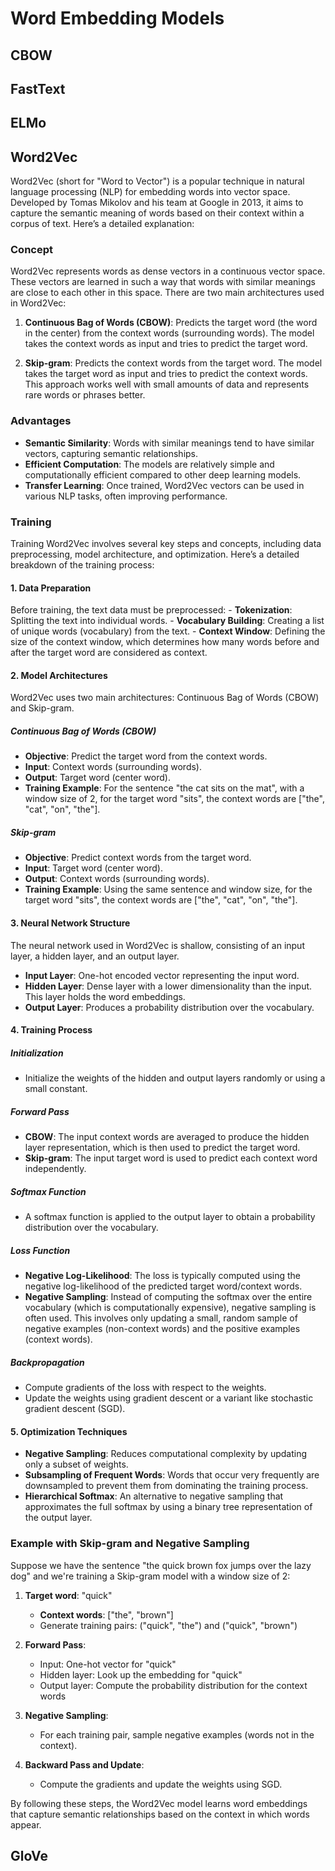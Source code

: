 # Word Embedding Models

## CBOW

## FastText

## ELMo

## Word2Vec
Word2Vec (short for "Word to Vector") is a popular technique in natural language processing (NLP) for embedding words into vector space. Developed by Tomas Mikolov and his team at Google in 2013, it aims to capture the semantic meaning of words based on their context within a corpus of text. Here’s a detailed explanation:

### Concept
Word2Vec represents words as dense vectors in a continuous vector space. These vectors are learned in such a way that words with similar meanings are close to each other in this space. There are two main architectures used in Word2Vec:

1. **Continuous Bag of Words (CBOW)**: Predicts the target word (the word in the center) from the context words (surrounding words). The model takes the context words as input and tries to predict the target word.

2. **Skip-gram**: Predicts the context words from the target word. The model takes the target word as input and tries to predict the context words. This approach works well with small amounts of data and represents rare words or phrases better.

### Advantages
- **Semantic Similarity**: Words with similar meanings tend to have similar vectors, capturing semantic relationships.
- **Efficient Computation**: The models are relatively simple and computationally efficient compared to other deep learning models.
- **Transfer Learning**: Once trained, Word2Vec vectors can be used in various NLP tasks, often improving performance.


### Training

Training Word2Vec involves several key steps and concepts, including data preprocessing, model architecture, and optimization. Here’s a detailed breakdown of the training process:

#### 1. Data Preparation

Before training, the text data must be preprocessed:
    - **Tokenization**: Splitting the text into individual words.
    - **Vocabulary Building**: Creating a list of unique words (vocabulary) from the text.
    - **Context Window**: Defining the size of the context window, which determines how many words before and after the target word are considered as context.

#### 2. Model Architectures

Word2Vec uses two main architectures: Continuous Bag of Words (CBOW) and Skip-gram.

##### Continuous Bag of Words (CBOW)
- **Objective**: Predict the target word from the context words.
- **Input**: Context words (surrounding words).
- **Output**: Target word (center word).
- **Training Example**: For the sentence "the cat sits on the mat", with a window size of 2, for the target word "sits", the context words are ["the", "cat", "on", "the"].

##### Skip-gram
- **Objective**: Predict context words from the target word.
- **Input**: Target word (center word).
- **Output**: Context words (surrounding words).
- **Training Example**: Using the same sentence and window size, for the target word "sits", the context words are ["the", "cat", "on", "the"].

#### 3. Neural Network Structure
The neural network used in Word2Vec is shallow, consisting of an input layer, a hidden layer, and an output layer.

- **Input Layer**: One-hot encoded vector representing the input word.
- **Hidden Layer**: Dense layer with a lower dimensionality than the input. This layer holds the word embeddings.
- **Output Layer**: Produces a probability distribution over the vocabulary.

#### 4. Training Process
##### Initialization
- Initialize the weights of the hidden and output layers randomly or using a small constant.

##### Forward Pass
- **CBOW**: The input context words are averaged to produce the hidden layer representation, which is then used to predict the target word.
- **Skip-gram**: The input target word is used to predict each context word independently.

##### Softmax Function
- A softmax function is applied to the output layer to obtain a probability distribution over the vocabulary.

##### Loss Function
- **Negative Log-Likelihood**: The loss is typically computed using the negative log-likelihood of the predicted target word/context words.
- **Negative Sampling**: Instead of computing the softmax over the entire vocabulary (which is computationally expensive), negative sampling is often used. This involves only updating a small, random sample of negative examples (non-context words) and the positive examples (context words).

##### Backpropagation
- Compute gradients of the loss with respect to the weights.
- Update the weights using gradient descent or a variant like stochastic gradient descent (SGD).

#### 5. Optimization Techniques
- **Negative Sampling**: Reduces computational complexity by updating only a subset of weights.
- **Subsampling of Frequent Words**: Words that occur very frequently are downsampled to prevent them from dominating the training process.
- **Hierarchical Softmax**: An alternative to negative sampling that approximates the full softmax by using a binary tree representation of the output layer.


### Example with Skip-gram and Negative Sampling
Suppose we have the sentence "the quick brown fox jumps over the lazy dog" and we're training a Skip-gram model with a window size of 2:

1. **Target word**: "quick"
   - **Context words**: ["the", "brown"]
   - Generate training pairs: ("quick", "the") and ("quick", "brown")

2. **Forward Pass**:
   - Input: One-hot vector for "quick"
   - Hidden layer: Look up the embedding for "quick"
   - Output layer: Compute the probability distribution for the context words

3. **Negative Sampling**:
   - For each training pair, sample negative examples (words not in the context).

4. **Backward Pass and Update**:
   - Compute the gradients and update the weights using SGD.

By following these steps, the Word2Vec model learns word embeddings that capture semantic relationships based on the context in which words appear.
## GloVe
